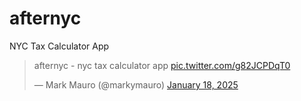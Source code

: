 # afternyc
NYC Tax Calculator App

<blockquote class="twitter-tweet" data-media-max-width="560"><p lang="en" dir="ltr">afternyc - nyc tax calculator app <a href="https://t.co/g82JCPDqT0">pic.twitter.com/g82JCPDqT0</a></p>&mdash; Mark Mauro (@markymauro) <a href="https://twitter.com/markymauro/status/1880738924664140074?ref_src=twsrc%5Etfw">January 18, 2025</a></blockquote> <script async src="https://platform.twitter.com/widgets.js" charset="utf-8"></script>
